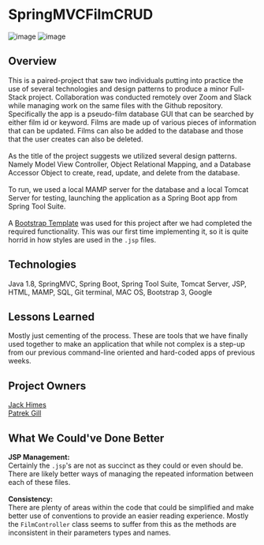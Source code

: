 # SpringMVCFilmCRUD

![image](https://drive.google.com/uc?export=view&id=185dLjZZ5fso-IunMCflGrKaPF6E31Mlx)
![image](https://drive.google.com/uc?export=view&id=1IKJPlnyi0TBkVa6IrdcuMsDVBReS_l7p)


## Overview
This is a paired-project that saw two individuals putting into practice the use of several technologies and design patterns to produce a minor Full-Stack project. Collaboration was conducted remotely over Zoom and Slack while managing work on the same files with the Github repository. Specifically the app is a pseudo-film database GUI that can be searched by either film id or keyword. Films are made up of various pieces of information that can be updated. Films can also be added to the database and those that the user creates can also be deleted.
<br>
<br>
As the title of the project suggests we utilized several design patterns. Namely Model View Controller, Object Relational Mapping, and a Database Accessor Object to create, read, update, and delete from the database.
<br>
<br>
To run, we used a local MAMP server for the database and a local Tomcat Server for testing, launching the application as a Spring Boot app from Spring Tool Suite.
<br>
<br>
A [Bootstrap Template](https://www.tutorialrepublic.com/snippets/preview.php?topic=bootstrap&file=crud-data-table-for-database-with-modal-form) was used for this project after we had completed the required functionality. This was our first time implementing it, so it is quite horrid in how styles are used in the `.jsp` files.


## Technologies
Java 1.8, SpringMVC, Spring Boot, Spring Tool Suite, Tomcat Server, JSP, HTML, MAMP, SQL, Git terminal, MAC OS, Bootstrap 3, Google


## Lessons Learned
Mostly just cementing of the process. These are tools that we have finally used together to make an application that while not complex is a step-up from our previous command-line oriented and hard-coded apps of previous weeks.


## Project Owners
[Jack Himes](https://github.com/JackHimes)
<br>
[Patrek Gill](https://github.com/PatrekGill)


## What We Could've Done Better
**JSP Management:**
<br>
Certainly the `.jsp`'s are not as succinct as they could or even should be.
There are likely better ways of managing the repeated information between each of these files.
<br>
<br>
**Consistency:**
<br>
There are plenty of areas within the code that could be simplified and make better use of conventions to provide an easier reading experience.
Mostly the `FilmController` class seems to suffer from this as the methods are inconsistent in their parameters types and names.
